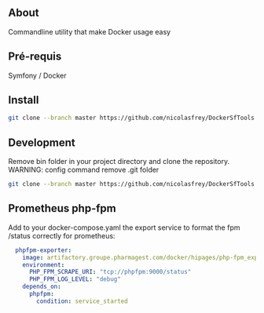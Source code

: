 About
------------------

Commandline utility that make Docker usage easy

Pré-requis
------------
Symfony / Docker

Install
------------

````bash
git clone --branch master https://github.com/nicolasfrey/DockerSfTools.git bin && bin/app config
````

Development
------------
Remove bin folder in your project directory and clone the repository. WARNING: config command remove .git folder

````bash
git clone --branch master https://github.com/nicolasfrey/DockerSfTools.git bin
````

Prometheus php-fpm
----------
Add to your docker-compose.yaml the export service to format the fpm /status correctly for prometheus:

````yaml
  phpfpm-exporter:
    image: artifactory.groupe.pharmagest.com/docker/hipages/php-fpm_exporter
    environment:
      PHP_FPM_SCRAPE_URI: "tcp://phpfpm:9000/status"
      PHP_FPM_LOG_LEVEL: "debug"
    depends_on:
      phpfpm:
        condition: service_started
````
